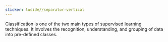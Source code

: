 ```yaml
---
sticker: lucide//separator-vertical
---
```

Classification is one of the two main types of supervised learning techniques. It involves the recognition, understanding, and grouping of data into pre-defined classes.